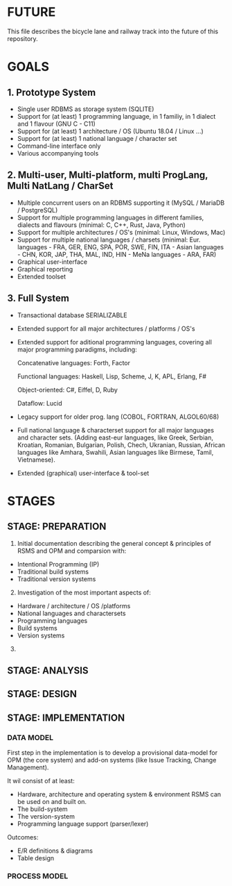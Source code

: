 # FUTURE

This file describes the bicycle lane and railway track into the future of this repository.

# GOALS

## 1. Prototype System

* Single user RDBMS as storage system (SQLITE)
* Support for (at least) 1 programming language, in 1 familiy, in 1 dialect and 1 flavour (GNU C - C11)
* Support for (at least) 1 architecture / OS (Ubuntu 18.04 / Linux ...)
* Support for (at least) 1 national language / character set
* Command-line interface only
* Various accompanying tools

## 2. Multi-user, Multi-platform, multi ProgLang, Multi NatLang / CharSet

* Multiple concurrent users on an RDBMS supporting it (MySQL / MariaDB / PostgreSQL)
* Support for multiple programming languages in different families, dialects and flavours
  (minimal: C, C++, Rust, Java, Python)
* Support for multiple architectures / OS's (minimal: Linux, Windows, Mac)
* Support for multiple national languages / charsets 
  (minimal: Eur. languages - FRA, GER, ENG, SPA, POR, SWE, FIN, ITA - Asian languages - CHN, KOR, JAP, THA, MAL, IND, HIN - MeNa languages - ARA, FAR)
* Graphical user-interface
* Graphical reporting
* Extended toolset

## 3. Full System

* Transactional database SERIALIZABLE
* Extended support for all major architectures / platforms / OS's
* Extended support for aditional programming languages, covering all major programming paradigms, including:

  Concatenative languages: Forth, Factor

  Functional languages: Haskell, Lisp, Scheme, J, K, APL, Erlang, F#
  
  Object-oriented: C#, Eiffel, D, Ruby
  
  Dataflow: Lucid
  
* Legacy support for older prog. lang (COBOL, FORTRAN, ALGOL60/68)
* Full national language & characterset support for all major languages and character sets. (Adding east-eur languages, like Greek, Serbian, Kroatian, Romanian, Bulgarian, Polish, Chech, Ukranian, Russian, African languages like Amhara, Swahili, Asian languages like Birmese, Tamil, Vietnamese).
* Extended (graphical) user-interface & tool-set

# STAGES

## STAGE: PREPARATION

1. Initial documentation describing the general concept & principles of RSMS and OPM and comparsion with:
* Intentional Programming (IP)
* Traditional build systems
* Traditional version systems
2. Investigation of the most important aspects of:
* Hardware / architecture / OS /platforms
* National languages and charactersets
* Programming languages
* Build systems
* Version systems
3. 

## STAGE: ANALYSIS


## STAGE: DESIGN


## STAGE: IMPLEMENTATION

### DATA MODEL

First step in the implementation is to develop a provisional data-model for OPM (the core system) and add-on systems 
(like Issue Tracking, Change Management).

It wil consist of at least:
* Hardware, architecture and operating system & environment RSMS can be used on and built on.
* The build-system
* The version-system
* Programming language support (parser/lexer)

Outcomes:
* E/R definitions & diagrams
* Table design

### PROCESS MODEL


